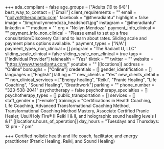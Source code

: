 +++
ada_compliant = false
age_groups = ["Adults (19 to 64)"]
best_way_to_contact = ["Email"]
client_requirements = ""
email = "noilyn@theradiantu.com"
facebook = "@theradiantu"
highlight = false
image = "/img/noilynmendoza_headshot1.jpg"
instagram = "@theradiantu"
linkedin = ""
medium = ""
org = "Noilyn Mendoza"
payment_info_clinical = ""
payment_info_non_clinical = "Please email to set up a free consultation/Discovery Call and to learn about rates. Sliding scale and payment plans options available. "
payment_types = ["N/A"]
payment_types_non_clinical = []
program = "The Radiant U, LLC"
sliding_scale_clinical = false
sliding_scale_non_clinical = true
tags = ["Individual Provider"]
telehealth = "Yes"
tiktok = ""
twitter = ""
website = "https://www.theradiantu.com/"
youtube = ""
[[locations]]
address = "Online"
boroughs = ["Online"]
credentials = []
gender_identification = []
languages = ["English"]
latLng = ""
new_clients = "Yes"
new_clients_detail = ""
non_clinical_services = ["Energy healing", "Reiki", "Pranic Healing", "Life Coaching", "Sound Healing", "Breathwork"]
parking = ""
phone_number = "323-538-2041"
psychotherapy = false
psychotherapy_specialties = []
psychotherapy_types = []
public_transportation = []
services = []
staff_gender = ["Female"]
trainings = "Certifications in Health Coaching, Life Coaching, Advanced Transformational Coaching Method, Transformational Coaching Method Mastery, Associate Certified Pranic Healer, Usui/Holy Fire® II Reiki I & II, and holographic sound healing levels I & I"
[[locations.hours_of_operation]]
day_hours = "Tuesdays and Thursdays: 12 pm - 7 pm"

+++
Certified holistic health and life coach, facilitator, and energy practitioner (Pranic Healing, Reiki, and Sound Healing)